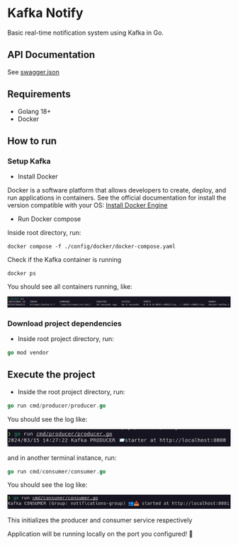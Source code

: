 # Kafka Notify

Basic real-time notification system using Kafka in Go.

## API Documentation

See [swagger.json](./docs/swagger.json)

## Requirements

- Golang 18+
- Docker

## How to run

### Setup Kafka

- Install Docker

Docker is a software platform that allows developers to create, deploy, and run applications in containers. See the official documentation for install the version compatible with your OS: [Install Docker Engine](https://docs.docker.com/engine/install/)

- Run Docker compose

Inside root directory, run:

```shell
docker compose -f ./config/docker/docker-compose.yaml
```

Check if the Kafka container is running
```shell
docker ps
```

You should see all containers running, like:

![kafka containers](/docs/images/kafka-container-running.png)


### Download project dependencies

- Inside root project directory, run:

```go
go mod vendor
```

## Execute the project

- Inside the root project directory, run:

```go
go run cmd/producer/producer.go
```

You should see the log like:

![kafka containers](/docs/images/producer.png)

and in another terminal instance, run:

```go
go run cmd/consumer/consumer.go
```

You should see the log like:

![kafka containers](/docs/images/consumer.png)

This initializes the producer and consumer service respectively 

Application will be running locally on the port you configured! 🚀